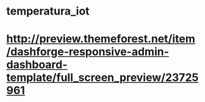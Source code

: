 # temperatura_iot

# http://preview.themeforest.net/item/dashforge-responsive-admin-dashboard-template/full_screen_preview/23725961